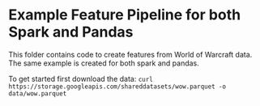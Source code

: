 # Example Feature Pipeline for both Spark and Pandas

This folder contains code to create features from World of Warcraft data.
The same example is created for both spark and pandas.

To get started first download the data:
`curl https://storage.googleapis.com/shareddatasets/wow.parquet -o data/wow.parquet`
